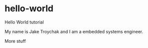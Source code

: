 # hello-world
Hello World tutorial

My name is Jake Troychak and I am a embedded systems engineer. 

More stuff

